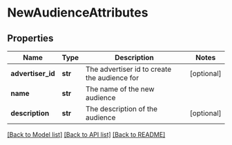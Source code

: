 # NewAudienceAttributes

## Properties
Name | Type | Description | Notes
------------ | ------------- | ------------- | -------------
**advertiser_id** | **str** | The advertiser id to create the audience for | [optional] 
**name** | **str** | The name of the new audience | 
**description** | **str** | The description of the audience | [optional] 

[[Back to Model list]](../README.md#documentation-for-models) [[Back to API list]](../README.md#documentation-for-api-endpoints) [[Back to README]](../README.md)


